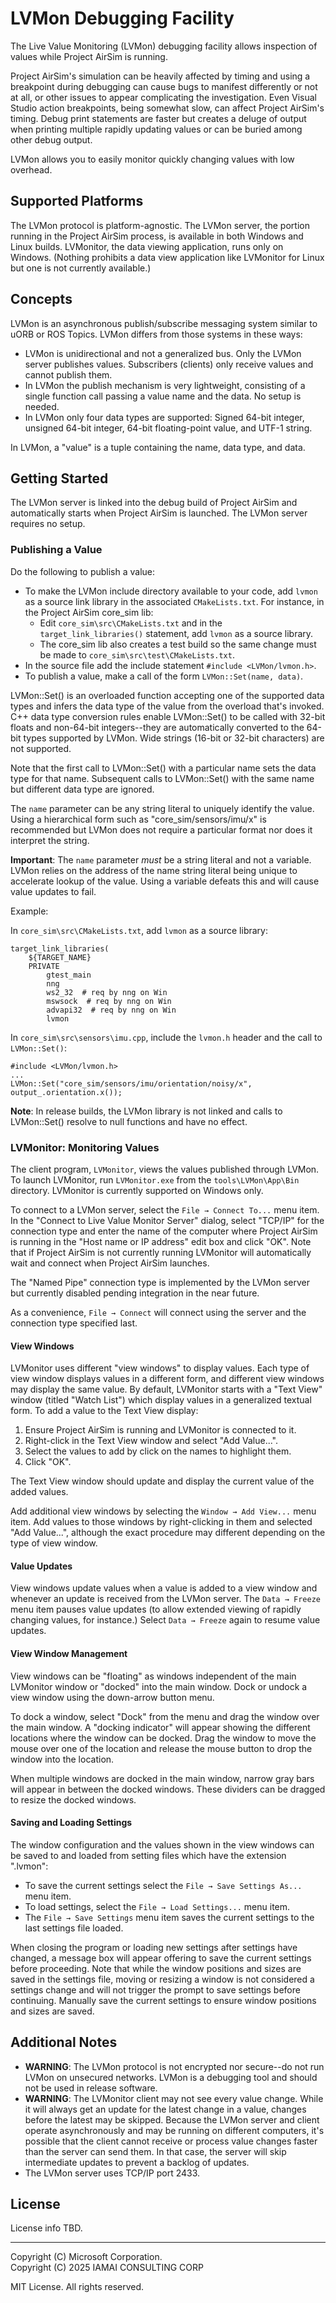 # LVMon Debugging Facility

The Live Value Monitoring (LVMon) debugging facility allows inspection of values while Project AirSim is running.

Project AirSim's simulation can be heavily affected by timing and using a breakpoint during debugging can cause bugs to manifest differently or not at all, or other issues to appear complicating the investigation.  Even Visual Studio action breakpoints, being somewhat slow, can affect Project AirSim's timing.  Debug print statements are faster but creates a deluge of output when printing multiple rapidly updating values or can be buried among other debug output.

LVMon allows you to easily monitor quickly changing values with low overhead.

## Supported Platforms
The LVMon protocol is platform-agnostic.  The LVMon server, the portion running in the Project AirSim process, is available in both Windows and Linux builds.  LVMonitor, the data viewing application, runs only on Windows.  (Nothing prohibits a data view application like LVMonitor for Linux but one is not currently available.)

## Concepts
LVMon is an asynchronous publish/subscribe messaging system similar to uORB or ROS Topics.  LVMon differs from those systems in these ways:
- LVMon is unidirectional and not a generalized bus.  Only the LVMon server publishes values.  Subscribers (clients) only receive values and cannot publish them.
- In LVMon the publish mechanism is very lightweight, consisting of a single function call passing a value name and the data.  No setup is needed.
- In LVMon only four data types are supported: Signed 64-bit integer, unsigned 64-bit integer, 64-bit floating-point value, and UTF-1 string.

In LVMon, a "value" is a tuple containing the name, data type, and data.

## Getting Started
The LVMon server is linked into the debug build of Project AirSim and automatically starts when Project AirSim is launched.  The LVMon server requires no setup.

### Publishing a Value
Do the following to publish a value:
- To make the LVMon include directory available to your code, add `lvmon` as a source link library in the associated `CMakeLists.txt`.  For instance, in the Project AirSim core_sim lib:
    - Edit `core_sim\src\CMakeLists.txt` and in the `target_link_libraries()` statement, add `lvmon` as a source library.
    - The core_sim lib also creates a test build so the same change must be made to `core_sim\src\test\CMakeLists.txt`.
- In the source file add the include statement `#include <LVMon/lvmon.h>`.
- To publish a value, make a call of the form `LVMon::Set(name, data)`.

LVMon::Set() is an overloaded function accepting one of the supported data types and infers the data type of the value from the overload that's invoked.  C++ data type conversion rules enable LVMon::Set() to be called with 32-bit floats and non-64-bit integers--they are automatically converted to the 64-bit types supported by LVMon.  Wide strings (16-bit or 32-bit characters) are not supported.

Note that the first call to LVMon::Set() with a particular name sets the data type for that name.  Subsequent calls to LVMon::Set() with the same name but different data type are ignored.

The `name` parameter can be any string literal to uniquely identify the value.  Using a hierarchical form such as "core_sim/sensors/imu/x" is recommended but LVMon does not require a particular format nor  does it interpret the string.

**Important**: The `name` parameter _must_ be a string literal and not a variable.  LVMon relies on the address of the name string literal being unique to accelerate lookup of the value.  Using a variable defeats this and will cause value updates to fail.

Example:

In `core_sim\src\CMakeLists.txt`, add `lvmon` as a source library:

    target_link_libraries(
        ${TARGET_NAME}
        PRIVATE
            gtest_main
            nng
            ws2_32  # req by nng on Win
            mswsock  # req by nng on Win
            advapi32  # req by nng on Win
            lvmon

In `core_sim\src\sensors\imu.cpp`, include the `lvmon.h` header and the call to `LVMon::Set()`:

    #include <LVMon/lvmon.h>
    ...
    LVMon::Set("core_sim/sensors/imu/orientation/noisy/x", output_.orientation.x());

**Note**: In release builds, the LVMon library is not linked and calls to LVMon::Set() resolve to null functions and have no effect.


### LVMonitor: Monitoring Values

The client program, `LVMonitor`, views the values published through LVMon.  To launch LVMonitor, run `LVMonitor.exe` from the `tools\LVMon\App\Bin` directory.  LVMonitor is currently supported on Windows only.

To connect to a LVMon server, select the `File → Connect To...` menu item.  In the "Connect to Live Value Monitor Server" dialog, select "TCP/IP" for the connection type and enter the name of the computer where Project AirSim is running in the "Host name or IP address" edit box and click "OK".  Note that if Project AirSim is not currently running LVMonitor will automatically wait and connect when Project AirSim launches.

The "Named Pipe" connection type is implemented by the LVMon server but currently disabled pending integration in the near future.

As a convenience, `File → Connect` will connect using the server and the connection type specified last.
#### View Windows

LVMonitor uses different "view windows" to display values.  Each type of view window displays values in a different form, and different view windows may display the same value.  By default, LVMonitor starts with a "Text View" window (titled "Watch List") which display values in a generalized textual form.  To add a value to the Text View display:
1. Ensure Project AirSim is running and LVMonitor is connected to it.
2. Right-click in the Text View window and select "Add Value...".
3. Select the values to add by click on the names to highlight them.
4. Click "OK".

The Text View window should update and display the current value of the added values.

Add additional view windows by selecting the `Window → Add View...` menu item.  Add values to those windows by right-clicking in them and selected "Add Value...", although the exact procedure may different depending on the type of view window.

#### Value Updates
View windows update values when a value is added to a view window and whenever an update is received from the LVMon server.  The `Data → Freeze` menu item pauses value updates (to allow extended viewing of rapidly changing values, for instance.)  Select `Data → Freeze` again to resume value updates.

#### View Window Management

View windows can be "floating" as windows independent of the main LVMonitor window or "docked" into the main window.  Dock or undock a view window using the down-arrow button menu.

To dock a window, select "Dock" from the menu and drag the window over the main window.  A "docking indicator" will appear showing the different locations where the window can be docked.  Drag the window to move the mouse over one of the location and release the mouse button to drop the window into the location.

When multiple windows are docked in the main window, narrow gray bars will appear in between the docked windows.  These dividers can be dragged to resize the docked windows.

#### Saving and Loading Settings

The window configuration and the values shown in the view windows can be saved to and loaded from setting files which have the extension ".lvmon":
- To save the current settings select the `File → Save Settings As...` menu item.
- To load settings, select the `File → Load Settings...` menu item.
- The `File → Save Settings` menu item saves the current settings to the last settings file loaded.

When closing the program or loading new settings after settings have changed, a message box will appear offering to save the current settings before proceeding.  Note that while the window positions and sizes are saved in the settings file, moving or resizing a window is not considered a settings change and will not trigger the prompt to save settings before continuing.  Manually save the current settings to ensure  window positions and sizes are saved.

## Additional Notes

- **WARNING**: The LVMon protocol is not encrypted nor secure--do not run LVMon on unsecured networks.  LVMon is a debugging tool and should not be used in release software.
- **WARNING**: The LVMonitor client may not see every value change.  While it will always get an update for the latest change in a value, changes before the latest may be skipped.  Because the LVMon server and client operate asynchronously and may be running on different computers, it's possible that the client cannot receive or process value changes faster than the server can send them.  In that case, the server will skip intermediate updates to prevent a backlog of updates.
- The LVMon server uses TCP/IP port 2433.

## License

License info TBD.

---

Copyright (C) Microsoft Corporation.  
Copyright (C) 2025 IAMAI CONSULTING CORP

MIT License. All rights reserved.
